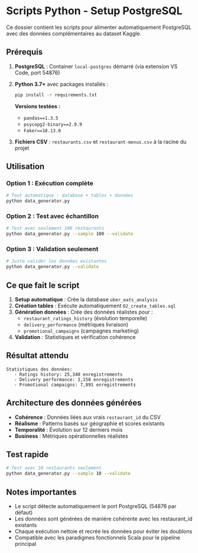 # Scripts Python - Setup PostgreSQL

Ce dossier contient les scripts pour alimenter automatiquement PostgreSQL avec des données complémentaires au dataset Kaggle.

## **Prérequis**

1. **PostgreSQL** : Container `local-postgres` démarré (via extension VS Code, port 54876)
2. **Python 3.7+** avec packages installés :
   ```bash
   pip install -r requirements.txt
   ```
   **Versions testées :**
   - `pandas==1.3.5`
   - `psycopg2-binary==2.9.9` 
   - `Faker==18.13.0`

3. **Fichiers CSV** : `restaurants.csv` et `restaurant-menus.csv` à la racine du projet

## **Utilisation**

### **Option 1 : Exécution complète**
```bash
# Tout automatique : database + tables + données
python data_generator.py
```

### **Option 2 : Test avec échantillon**
```bash
# Test avec seulement 100 restaurants
python data_generator.py --sample 100 --validate
```

### **Option 3 : Validation seulement**
```bash
# Juste valider les données existantes
python data_generator.py --validate
```

## **Ce que fait le script**

1. **Setup automatique** : Crée la database `uber_eats_analysis`
2. **Création tables** : Exécute automatiquement `02_create_tables.sql`
3. **Génération données** : Crée des données réalistes pour :
   - `restaurant_ratings_history` (évolution temporelle)
   - `delivery_performance` (métriques livraison)
   - `promotional_campaigns` (campagnes marketing)
4. **Validation** : Statistiques et vérification cohérence

## **Résultat attendu**

```
Statistiques des données:
   - Ratings history: 25,340 enregistrements
   - Delivery performance: 3,158 enregistrements  
   - Promotional campaigns: 7,891 enregistrements
```

## **Architecture des données générées**

- **Cohérence** : Données liées aux vrais `restaurant_id` du CSV
- **Réalisme** : Patterns basés sur géographie et scores existants
- **Temporalité** : Évolution sur 12 derniers mois
- **Business** : Métriques opérationnelles réalistes

## **Test rapide**

```bash
# Test avec 10 restaurants seulement
python data_generator.py --sample 10 --validate
```

## **Notes importantes**

- Le script détecte automatiquement le port PostgreSQL (54876 par défaut)
- Les données sont générées de manière cohérente avec les restaurant_id existants
- Chaque exécution nettoie et recrée les données pour éviter les doublons
- Compatible avec les paradigmes fonctionnels Scala pour le pipeline principal

